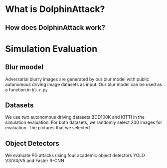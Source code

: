 # What is DolphinAttack?

## How does DolphinAttack work?

# Simulation Evaluation

## Blur moodel
  Adversarial blurry images are generated by our blur model with public autonomous driving image datasets as input. Our blur model can be used as a function in `blur.py`

## Datasets
  We use two autonomous driving datasets BDD100K and KITTI in the simulation evaluation. For both datasets, we randomly select 200 images for evaluation.
  The pictures that we selected 

## Object Detectors
  We evaluate PG attacks using four academic object detectors YOLO V3/V4/V5 and Faster R-CNN